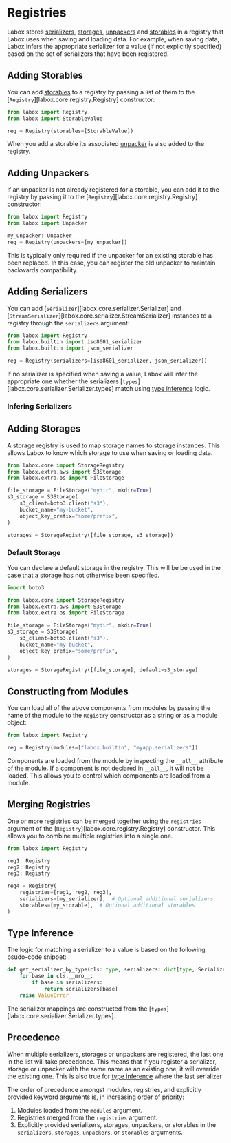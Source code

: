 # Registries

Labox stores [serializers](#adding-serializers), [storages](#adding-storages),
[unpackers](#adding-unpackers) and [storables](#adding-storables) in a registry that
Labox uses when saving and loading data. For example, when saving data, Labox infers the
appropriate serializer for a value (if not explicitly specified) based on the set of
serializers that have been registered.

## Adding Storables

You can add [storables](./storages.md) to a registry by passing a list of them to the
[`Registry`][labox.core.registry.Registry] constructor:

```python
from labox import Registry
from labox import StorableValue

reg = Registry(storables=[StorableValue])
```

When you add a storable its associated [unpacker](./unpackers.md) is also added to the
registry.

## Adding Unpackers

If an unpacker is not already registered for a storable, you can add it to the registry
by passing it to the [`Registry`][labox.core.registry.Registry] constructor:

```python
from labox import Registry
from labox import Unpacker

my_unpacker: Unpacker
reg = Registry(unpackers=[my_unpacker])
```

This is typically only required if the unpacker for an existing storable has been
replaced. In this case, you can register the old unpacker to maintain backwards
compatibility.

## Adding Serializers

You can add [`Serializer`][labox.core.serializer.Serializer] and
[`StreamSerializer`][labox.core.serializer.StreamSerializer] instances to a registry
through the `serializers` argument:

```python
from labox import Registry
from labox.builtin import iso8601_serializer
from labox.builtin import json_serializer

reg = Registry(serializers=[iso8601_serializer, json_serializer])
```

If no serializer is specified when saving a value, Labox will infer the appropriate one
whether the serializers [`types`][labox.core.serializer.Serializer.types] match using
[type inference](#type-inference) logic.

### Infering Serializers

## Adding Storages

A storage registry is used to map storage names to storage instances. This allows Labox
to know which storage to use when saving or loading data.

```python
from labox.core import StorageRegistry
from labox.extra.aws import S3Storage
from labox.extra.os import FileStorage

file_storage = FileStorage("mydir", mkdir=True)
s3_storage = S3Storage(
    s3_client=boto3.client("s3"),
    bucket_name="my-bucket",
    object_key_prefix="some/prefix",
)

storages = StorageRegistry([file_storage, s3_storage])
```

### Default Storage

You can declare a default storage in the registry. This will be be used in the case that
a storage has not otherwise been specified.

```python
import boto3

from labox.core import StorageRegistry
from labox.extra.aws import S3Storage
from labox.extra.os import FileStorage

file_storage = FileStorage("mydir", mkdir=True)
s3_storage = S3Storage(
    s3_client=boto3.client("s3"),
    bucket_name="my-bucket",
    object_key_prefix="some/prefix",
)

storages = StorageRegistry([file_storage], default=s3_storage)
```

## Constructing from Modules

You can load all of the above components from modules by passing the name of the module
to the `Registry` constructor as a string or as a module object:

```python
from labox import Registry

reg = Registry(modules=["labox.builtin", "myapp.serializers"])
```

Components are loaded from the module by inspecting the `__all__` attribute of the
module. If a component is not declared in `__all__`, it will not be loaded. This allows
you to control which components are loaded from a module.

## Merging Registries

One or more registries can be merged together using the `registries` argument of the
[`Registry`][labox.core.registry.Registry] constructor. This allows you to combine
multiple registries into a single one.

```python
from labox import Registry

reg1: Registry
reg2: Registry
reg3: Registry

reg4 = Registry(
    registries=[reg1, reg2, reg3],
    serializers=[my_serializer],  # Optional additional serializers
    storables=[my_storable],  # Optional additional storables
)
```

## Type Inference

The logic for matching a serializer to a value is based on the following psudo-code
snippet:

```python
def get_serializer_by_type(cls: type, serializers: dict[type, Serializer]) -> Serializer:
    for base in cls.__mro__:
        if base in serializers:
            return serializers[base]
    raise ValueError
```

The serializer mappings are constructed from the
[`types`][labox.core.serializer.Serializer.types].

## Precedence

When multiple serializers, storages or unpackers are registered, the last one in the
list will take precedence. This means that if you register a serializer, storage or
unpacker with the same name as an existing one, it will override the existing one. This
is also true for [type inference](#type-inference) where the last serializer

The order of precedence amongst modules, registries, and explicitly provided keyword
arguments is, in increasing order of priority:

1. Modules loaded from the `modules` argument.
1. Registries merged from the `registries` argument.
1. Explicitly provided serializers, storages, unpackers, or storables in the
    `serializers`, `storages`, `unpackers`, or `storables` arguments.
